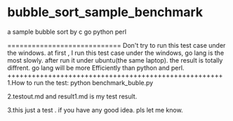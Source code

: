 bubble_sort_sample_benchmark
============================

a sample bubble sort by c go python perl

============================
Don't try to run this test case under the windows.
at first , I run this test case under the windows,
go lang is the most slowly.
after run it under ubuntu(the same laptop).
the result is totally diffrent.
go lang will be more Efficiently than python and perl.
+++++++++++++++++++++++++++++++++++++++++++++++++++++
1.How to run the test:
python benchmark_buble.py

2.testout.md and result1.md is my test result.

3.this just a test . if you have any good idea. pls let me know.